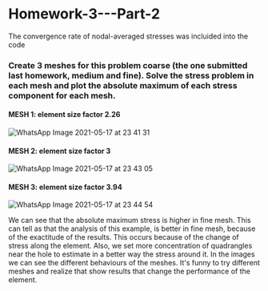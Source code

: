 # Homework-3---Part-2
The convergence rate of nodal-averaged stresses was incluided into the code

### Create 3 meshes for this problem coarse (the one submitted last homework, medium and fine). Solve the stress problem in each mesh and plot the absolute maximum of each stress component for each mesh. 
#### MESH 1: element size factor 2.26
![WhatsApp Image 2021-05-17 at 23 41 31](https://user-images.githubusercontent.com/69252038/118587129-08fac280-b76a-11eb-8d9e-8364bc2e8b84.jpeg)

#### MESH 2: element size factor 3
![WhatsApp Image 2021-05-17 at 23 43 05](https://user-images.githubusercontent.com/69252038/118587208-33e51680-b76a-11eb-915d-73a29d6a71a7.jpeg)

#### MESH 3: element size factor 3.94
![WhatsApp Image 2021-05-17 at 23 44 54](https://user-images.githubusercontent.com/69252038/118587262-4b240400-b76a-11eb-94d5-c08716ca7fc8.jpeg)

We can see that the absolute maximum stress is higher in fine mesh. This can tell as that the analysis of this example, is better in fine mesh, because of the exactitude of the results. This occurs because of the change of stress along the element. Also, we set more concentration of quadrangles near the hole to estimate in a better way the stress around it. 
In the images we can see the different behaviours of the meshes. It's funny to try different meshes and realize that show results that change the performance of the element. 
